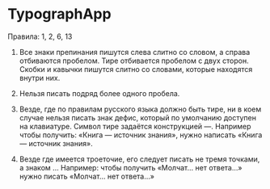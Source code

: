 # TypographApp
Правила: 1, 2, 6, 13

1. Все знаки препинания пишутся слева слитно со словом, а справа отбиваются пробелом. Тире отбивается пробелом с двух сторон. Скобки и кавычки пишутся слитно со словами, которые находятся внутри них.
   
3. Нельзя писать подряд более одного пробела.
   
6. Везде, где по правилам русского языка должно быть тире, ни в коем случае нельзя писать знак дефис, который по умолчанию доступен на клавиатуре.
   Символ тире задаётся конструкцией —. Например чтобы получить: «Книга — источник знания», нужно написать «Книга — источник знания».
   
13. Везде где имеется троеточие, его следует писать не тремя точками, а знаком … Например: чтобы получить «Молчат… нет ответа…» нужно писать «Молчат… нет ответа…»
